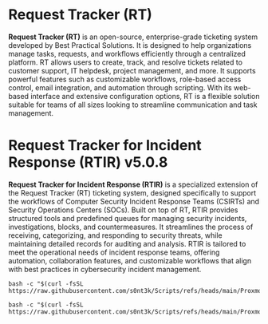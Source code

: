 # Request Tracker (RT)
**Request Tracker (RT)** is an open-source, enterprise-grade ticketing system developed by Best Practical Solutions. It is designed to help organizations manage tasks, requests, and workflows efficiently through a centralized platform. RT allows users to create, track, and resolve tickets related to customer support, IT helpdesk, project management, and more. It supports powerful features such as customizable workflows, role-based access control, email integration, and automation through scripting. With its web-based interface and extensive configuration options, RT is a flexible solution suitable for teams of all sizes looking to streamline communication and task management.


# Request Tracker for Incident Response (RTIR) v5.0.8
**Request Tracker for Incident Response (RTIR)** is a specialized extension of the Request Tracker (RT) ticketing system, designed specifically to support the workflows of Computer Security Incident Response Teams (CSIRTs) and Security Operations Centers (SOCs). Built on top of RT, RTIR provides structured tools and predefined queues for managing security incidents, investigations, blocks, and countermeasures. It streamlines the process of receiving, categorizing, and responding to security threats, while maintaining detailed records for auditing and analysis. RTIR is tailored to meet the operational needs of incident response teams, offering automation, collaboration features, and customizable workflows that align with best practices in cybersecurity incident management.

```
bash -c "$(curl -fsSL https://raw.githubusercontent.com/s0nt3k/Scripts/refs/heads/main/ProxmoxVE/Install/Debian_RequestTrackerIR.sh)"
```

```
bash -c "$(curl -fsSL https://raw.githubusercontent.com/s0nt3k/Scripts/refs/heads/main/ProxmoxVE/Install/create_rt_rtir_lxc.sh)"
```


